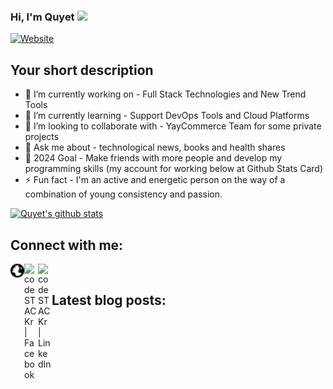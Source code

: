 ### Hi, I'm Quyet <img src="https://media.giphy.com/media/hvRJCLFzcasrR4ia7z/giphy.gif" width="25px">
[![Website](https://img.shields.io/badge/Developer-Coworker-green?style=flat-square)](https://tranvuquyet-portfolio.netlify.app/)
## Your short description
- 🔭 I’m currently working on - Full Stack Technologies and New Trend Tools
- 🌱 I’m currently learning - Support DevOps Tools and Cloud Platforms
- 👯 I’m looking to collaborate with - YayCommerce Team for some private projects
- 💬 Ask me about - technological news, books and health shares
- 🥅 2024 Goal - Make friends with more people and develop my programming skills (my account for working below at Github Stats Card)
- ⚡ Fun fact - I'm an active and energetic person on the way of a combination of young consistency and passion. 

[![Quyet's github stats](https://github-readme-stats.vercel.app/api?username=quyettranvu&count_private=true&include_all_commits=true&theme=radical)](https://github.com/DecisioTran)

## Connect with me:
[<img align="left" alt="codeSTACKr.com" width="22px" src="https://raw.githubusercontent.com/iconic/open-iconic/master/svg/globe.svg" />][website]
[<img align="left" alt="codeSTACKr | Facebook" width="22px" src="https://cdn.jsdelivr.net/npm/simple-icons@v3/icons/twitter.svg" />][facebook]
[<img align="left" alt="codeSTACKr | LinkedIn" width="22px" src="https://cdn.jsdelivr.net/npm/simple-icons@v3/icons/linkedin.svg" />][linkedin]
<br />

## Latest blog posts:
[website]: https://tranvuquyet-portfolio.netlify.app/
[facebook]: https://www.facebook.com/quyet.tranvu.3
[linkedin]: https://www.linkedin.com/in/indrajeet-nikam-3737a8101/](https://www.linkedin.com/in/tran-vu-quyet-0a5059262/)https://www.linkedin.com/in/tran-vu-quyet-0a5059262/
